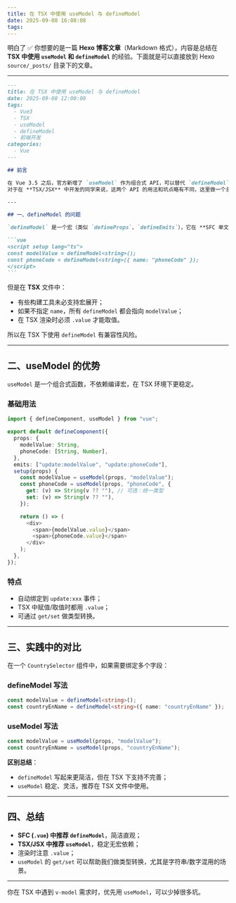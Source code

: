 ```yaml
---
title: 在 TSX 中使用 useModel 与 defineModel
date: 2025-09-08 16:08:08
tags:
---
```


明白了 ✅ 你想要的是一篇 **Hexo 博客文章**（Markdown 格式），内容是总结在 **TSX 中使用 `useModel` 和 `defineModel`** 的经验。下面就是可以直接放到 Hexo `source/_posts/` 目录下的文章。

---

````markdown
---
title: 在 TSX 中使用 useModel 与 defineModel
date: 2025-09-08 12:00:00
tags:
  - Vue3
  - TSX
  - useModel
  - defineModel
  - 前端开发
categories:
  - Vue
---

## 前言

在 Vue 3.5 之后，官方新增了 `useModel` 作为组合式 API，可以替代 `defineModel`。  
对于在 **TSX/JSX** 中开发的同学来说，这两个 API 的用法和坑点略有不同，这里做一个总结。

---

## 一、defineModel 的问题

`defineModel` 是一个宏（类似 `defineProps`、`defineEmits`），它在 **SFC 单文件组件（.vue）** 下用得最多。

```vue
<script setup lang="ts">
const modelValue = defineModel<string>();
const phoneCode = defineModel<string>({ name: "phoneCode" });
</script>
```
````

但是在 **TSX** 文件中：

- 有些构建工具未必支持宏展开；
- 如果不指定 `name`，所有 `defineModel` 都会指向 `modelValue`；
- 在 TSX 渲染时必须 `.value` 才能取值。

所以在 TSX 下使用 `defineModel` 有兼容性风险。

---

## 二、useModel 的优势

`useModel` 是一个组合式函数，不依赖编译宏，在 TSX 环境下更稳定。

### 基础用法

```ts
import { defineComponent, useModel } from "vue";

export default defineComponent({
  props: {
    modelValue: String,
    phoneCode: [String, Number],
  },
  emits: ["update:modelValue", "update:phoneCode"],
  setup(props) {
    const modelValue = useModel(props, "modelValue");
    const phoneCode = useModel(props, "phoneCode", {
      get: (v) => String(v ?? ""), // 可选：统一类型
      set: (v) => String(v ?? ""),
    });

    return () => (
      <div>
        <span>{modelValue.value}</span>
        <span>{phoneCode.value}</span>
      </div>
    );
  },
});
```

### 特点

- 自动绑定到 `update:xxx` 事件；
- TSX 中赋值/取值时都用 `.value`；
- 可通过 `get/set` 做类型转换。

---

## 三、实践中的对比

在一个 `CountrySelector` 组件中，如果需要绑定多个字段：

### defineModel 写法

```ts
const modelValue = defineModel<string>();
const countryEnName = defineModel<string>({ name: "countryEnName" });
```

### useModel 写法

```ts
const modelValue = useModel(props, "modelValue");
const countryEnName = useModel(props, "countryEnName");
```

**区别总结**：

- `defineModel` 写起来更简洁，但在 TSX 下支持不完善；
- `useModel` 稳定、灵活，推荐在 TSX 文件中使用。

---

## 四、总结

- **SFC (`.vue`) 中推荐 `defineModel`**，简洁直观；
- **TSX/JSX 中推荐 `useModel`**，稳定无宏依赖；
- 渲染时注意 `.value`；
- `useModel` 的 `get/set` 可以帮助我们做类型转换，尤其是字符串/数字混用的场景。

---

你在 TSX 中遇到 `v-model` 需求时，优先用 `useModel`，可以少掉很多坑。

```

```
